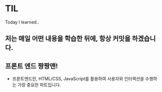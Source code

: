 # TIL
Today I learned..

## 저는 매일 어떤 내용을 학습한 뒤에, 항상 커밋을 하겠습니다.

## 프론트 엔드 짱짱맨!
- 프론트엔드란, HTML/CSS, JavaScript를 활용하여 사용자와 인터렉션을 수행하는 가장 중요한 파트입니다.


